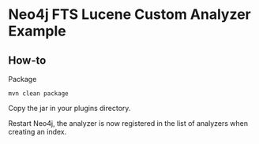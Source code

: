 # Neo4j FTS Lucene Custom Analyzer Example

## How-to

Package

```
mvn clean package
```

Copy the jar in your plugins directory.

Restart Neo4j, the analyzer is now registered in the list of analyzers when creating an index.